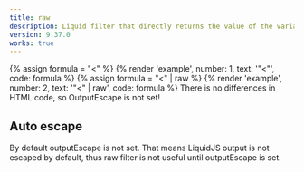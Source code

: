 ```yaml
---
title: raw
description: Liquid filter that directly returns the value of the variable. Useful when outputEscape is set.
version: 9.37.0
works: true
---
```

{% assign formula = "<" %}
{% render 'example', number: 1, text: '"<"', code: formula %}
{% assign formula = "<" | raw %}
{% render 'example', number: 2, text: '"<" | raw', code: formula %}
There is no differences in HTML code, so OutputEscape is not set!

## Auto escape
By default outputEscape is not set. That means LiquidJS output is not escaped by default, thus raw filter is not useful until outputEscape is set.